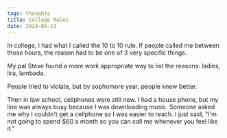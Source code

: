 ```yaml
---
tags: thoughts
title: College Rules
date: 2024-05-13
---
```


In college, I had what I called the 10 to 10 rule. If people called me between those hours, the reason had to be one of 3 very specific things.

My pal Steve found a more work appropriate way to list the reasons: ladies, lira, lambada.

People tried to violate, but by sophomore year, people knew better.

Then in law school, cellphones were still new. I had a house phone, but my line was always busy because I was downloading music. Someone asked me why I couldn't get a cellphone so I was easier to reach. I just said, "I'm not going to spend $60 a month so you can call me whenever you feel like it."

